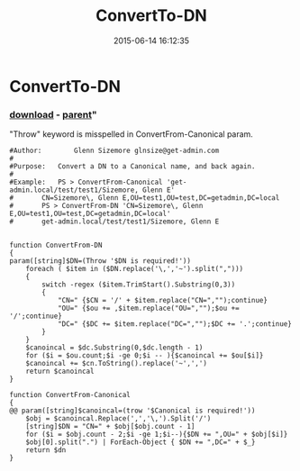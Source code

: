﻿---
pid:            5893
parent:         5891
children:       
poster:         Tony Auby
title:          ConvertTo-DN
date:           2015-06-14 16:12:35
format:         posh
---

# ConvertTo-DN

### [download](5893.ps1) - [parent](5891.md)"



"Throw" keyword is misspelled in ConvertFrom-Canonical param.


```posh
#Author:    	Glenn Sizemore glnsize@get-admin.com
#
#Purpose:	Convert a DN to a Canonical name, and back again.
#
#Example:	PS > ConvertFrom-Canonical 'get-admin.local/test/test1/Sizemore, Glenn E'
#		CN=Sizemore\, Glenn E,OU=test1,OU=test,DC=getadmin,DC=local
#	 	PS > ConvertFrom-DN 'CN=Sizemore\, Glenn E,OU=test1,OU=test,DC=getadmin,DC=local'
#		get-admin.local/test/test1/Sizemore, Glenn E


function ConvertFrom-DN 
{
param([string]$DN=(Throw '$DN is required!'))
    foreach ( $item in ($DN.replace('\,','~').split(",")))
    {
        switch -regex ($item.TrimStart().Substring(0,3))
        {
            "CN=" {$CN = '/' + $item.replace("CN=","");continue}
            "OU=" {$ou += ,$item.replace("OU=","");$ou += '/';continue}
            "DC=" {$DC += $item.replace("DC=","");$DC += '.';continue}
        }
    } 
    $canoincal = $dc.Substring(0,$dc.length - 1)
    for ($i = $ou.count;$i -ge 0;$i -- ){$canoincal += $ou[$i]}
    $canoincal += $cn.ToString().replace('~',',')
    return $canoincal
}

function ConvertFrom-Canonical 
{
@@ param([string]$canoincal=(trow '$Canonical is required!'))
    $obj = $canoincal.Replace(',','\,').Split('/')
    [string]$DN = "CN=" + $obj[$obj.count - 1]
    for ($i = $obj.count - 2;$i -ge 1;$i--){$DN += ",OU=" + $obj[$i]}
    $obj[0].split(".") | ForEach-Object { $DN += ",DC=" + $_}
    return $dn
}
```
